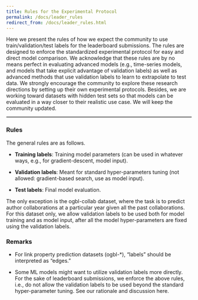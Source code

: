 ```yaml
---
title: Rules for the Experimental Protocol
permalink: /docs/leader_rules
redirect_from: /docs/leader_rules.html
---
```


Here we present the rules of how we expect the community to use train/validation/test labels for the leaderboard submissions. 
The rules are designed to enforce the standardized experimental protocol for easy and direct model comparison. 
We acknowledge that these rules are by no means perfect in evaluating advanced models (e.g., time-series models, and models that take explicit advantage of validation labels) as well as advanced methods that use validation labels to learn to extrapolate to test data. 
We strongly encourage the community to explore these research directions by setting up their own experimental protocols. 
Besides, we are working toward datasets with hidden test sets so that models can be evaluated in a way closer to their realistic use case. 
We will keep the community updated.

<hr style="border:.8px solid silver">

### Rules

The general rules are as follows.

- **Training labels**: Training model parameters (can be used in whatever ways, e.g., for gradient-descent, model input).

- **Validation labels**: Meant for standard hyper-parameters tuning (not allowed: gradient-based search, use as model input).

- **Test labels**: Final model evaluation.

The only exception is the ogbl-collab dataset, where the task is to predict author collaborations at a particular year given all the past collaborations. For this dataset only, we allow validation labels to be used both for model training and as model input, after all the model hyper-parameters are fixed using the validation labels.

### Remarks

- For link property prediction datasets (ogbl-*), “labels” should be interpreted as “edges.”

- Some ML models might want to utilize validation labels more directly. For the sake of leaderboard submissions, we enforce the above rules, i.e., do not allow the validation labels to be used beyond the standard hyper-parameter tuning. See our rationale and discussion here.
